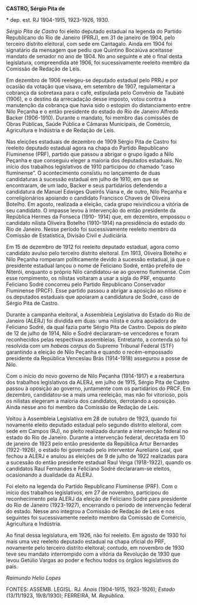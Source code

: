 **CASTRO, Sérgio Pita de**

\* dep. est. RJ 1904-1915, 1923-1926, 1930.

*Sérgio Pita de Castro* foi eleito deputado estadual na legenda do
Partido Republicano do Rio de Janeiro (PRRJ), em 31 de janeiro de 1904,
pelo terceiro distrito eleitoral, com sede em Cantagalo. Ainda em 1904
foi signatário da mensagem que pediu que Quintino Bocaiúva aceitasse
mandato de senador no ano de 1904. No ano seguinte e até o final desta
legislatura, compreendida até 1906, foi sucessivamente reeleito membro
da Comissão de Redação de Leis.

Em dezembro de 1906 reelegeu-se deputado estadual pelo PRRJ e por
ocasião da votação que visava, em setembro de 1907, regulamentar a
cobrança da sobretaxa para o café, estipulada pelo Convênio de Taubaté
(1906), e o destino da arrecadação desse imposto, votou contra a
manutenção da cobrança que havia sido o estopim do distanciamento entre
Nilo Peçanha e o então presidente do estado do Rio de Janeiro Alfredo
Backer (1906-1910). Durante o mandato, foi membro das comissões de Obras
Públicas, Saúde Pública e Câmaras Municipais, de Comércio, Agricultura e
Indústria e de Redação de Leis.

Nas eleições estaduais de dezembro de 1909 Sérgio Pita de Castro foi
reeleito deputado estadual agora na chapa do Partido Republicano
Fluminense (PRF), partido que passou a abrigar o grupo ligado a Nilo
Peçanha e que conseguiu eleger a maioria dos deputados estaduais. No
início dos trabalhos legislativos de 1910 participou do chamado “caso
fluminense”. O acontecimento consistiu no lançamento de duas
candidaturas à sucessão estadual em julho de 1910, em que se
encontraram, de um lado, Backer e seus partidários defendendo a
candidatura de Manuel Edwiges Queirós Viana e, de outro, Nilo Peçanha e
correligionários apoiando o candidato Francisco Chaves de Oliveira
Botelho. Em agosto, realizada a eleição, cada grupo reivindicou a
vitória de seu candidato. O impasse levou à intervenção do então
presidente da República Hermes da Fonseca (1910- 1914) que, em dezembro,
empossou o candidato nilista Oliveira Botelho (1910-1914) na presidência
do estado do Rio de Janeiro. Nesse período foi sucessivamente reeleito
membro da Comissão de Estatística, Divisão Civil e Judiciária.

Em 15 de dezembro de 1912 foi reeleito deputado estadual, agora como
candidato avulso pelo terceiro distrito eleitoral. Em 1913, Oliveira
Botelho e Nilo Peçanha romperam politicamente devido à sucessão
estadual, já que o presidente estadual lançou o nome de Feliciano Sodré,
então prefeito de Niterói, enquanto o próprio Nilo candidatou-se ao
governo fluminense. Com esse rompimento, os nilistas voltaram a usar a
sigla do PRF, enquanto Feliciano Sodré concorreu pelo Partido
Republicano Conservador Fluminense (PRCF). Esse partido passou a abrigar
a aposição ao nilismo e os deputados estaduais que apoiaram a
candidatura de Sodré, caso de Sérgio Pita de Castro.

Durante a campanha eleitoral, a Assembleia Legislativa do Estado do Rio
de Janeiro (ALERJ) foi dividida em duas: uma nilista e outra apoiadora
de Feliciano Sodré, da qual fazia parte Sérgio Pita de Castro. Depois do
pleito de 12 de julho de 1914, Nilo e Sodré declararam-se vencedores e
foram reconhecidos pelas respectivas assembleias. Entretanto, a contenda
só foi resolvida com um *habeas corpus* do Supremo Tribunal Federal
(STF) garantindo a eleição de Nilo Peçanha e quando o recém-empossado
presidente da República Venceslau Brás (1914-1918) assegurou a posse de
Nilo.

Com o início do novo governo de Nilo Peçanha (1914-1917) e a reabertura
dos trabalhos legislativos da ALERJ, em julho de 1915, Sérgio Pita de
Castro passou à oposição ao governo, juntamente com os partidários do
PRCF. Em dezembro, candidatou-se a mais uma reeleição, mas não foi
vitorioso, pois os nilistas elegeram a maioria dos candidatos,
derrotando a oposição. Ainda nesse ano foi membro da Comissão de Redação
de Leis.

Voltou à Assembleia Legislativa em 28 de outubro de 1923, quando foi
novamente eleito deputado estadual pelo segundo distrito eleitoral, com
sede em Campos (RJ), no pleito realizado durante a intervenção federal
no estado do Rio de Janeiro. Durante a intervenção federal, decretada em
10 de janeiro de 1923 pelo então presidente da República Artur Bernardes
(1922-1926), o estado foi governado pelo interventor Aureliano Leal, que
fechou a ALERJ e anulou as eleições de 9 de julho de 1922 realizadas
para a sucessão do então presidente estadual Raul Veiga (1918-1922),
quando os candidatos Raul Fernandes e Feliciano Sodré declararam-se
eleitos, ocasionando a dualidade da ALERJ.

Foi eleito na legenda do Partido Republicano Fluminense (PRF). Com o
início dos trabalhos legislativos, em 27 de novembro, participou do
reconhecimento pela ALERJ da eleição de Feliciano Sodré para presidente
do Rio de Janeiro (1923-1927), encerrando o período de intervenção
federal do estado. Nesse ano integrou a Comissão de Redação de Leis e
nos seguintes foi sucessivamente reeleito membro da Comissão de
Comércio, Agricultura e Indústria.

Ao final dessa legislatura, em 1926, não foi reeleito. Em agosto de 1930
foi mais uma vez reeleito deputado estadual na chapa oficial do PRF,
novamente pelo terceiro distrito eleitoral; contudo, em novembro de 1930
teve seu mandato interrompido com a vitória da Revolução de 1930 que
levou Getúlio Vargas ao poder e fechou todos os órgãos legislativos do
país.

*Raimundo Helio Lopes*

FONTES: ASSEMB. LEGISL. RJ. *Anais* (1904-1915, 1923-1926); *Estado*
(13/11/1923, 19/8/1930); FERREIRA, M. *República*.
